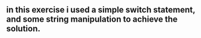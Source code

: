 ## in this exercise i used a simple switch statement, and some string manipulation to achieve the solution.
